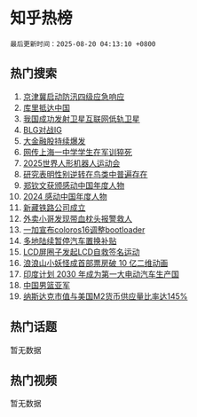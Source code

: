 # 知乎热榜

`最后更新时间：2025-08-20 04:13:10 +0800`

## 热门搜索

1. [京津冀启动防汛四级应急响应](https://www.zhihu.com/search?q=%E4%BA%AC%E6%B4%A5%E5%86%80%E5%90%AF%E5%8A%A8%E9%98%B2%E6%B1%9B%E5%9B%9B%E7%BA%A7%E5%BA%94%E6%80%A5%E5%93%8D%E5%BA%94)
1. [库里抵达中国](https://www.zhihu.com/search?q=%E5%BA%93%E9%87%8C%E6%8A%B5%E8%BE%BE%E4%B8%AD%E5%9B%BD)
1. [我国成功发射卫星互联网低轨卫星](https://www.zhihu.com/search?q=%E6%88%91%E5%9B%BD%E6%88%90%E5%8A%9F%E5%8F%91%E5%B0%84%E5%8D%AB%E6%98%9F%E4%BA%92%E8%81%94%E7%BD%91%E4%BD%8E%E8%BD%A8%E5%8D%AB%E6%98%9F)
1. [BLG对战IG](https://www.zhihu.com/search?q=BLG%E5%AF%B9%E6%88%98IG)
1. [大金融股持续爆发](https://www.zhihu.com/search?q=%E5%A4%A7%E9%87%91%E8%9E%8D%E8%82%A1%E6%8C%81%E7%BB%AD%E7%88%86%E5%8F%91)
1. [网传上海一中学学生在军训猝死](https://www.zhihu.com/search?q=%E7%BD%91%E4%BC%A0%E4%B8%8A%E6%B5%B7%E4%B8%80%E4%B8%AD%E5%AD%A6%E5%AD%A6%E7%94%9F%E5%9C%A8%E5%86%9B%E8%AE%AD%E7%8C%9D%E6%AD%BB)
1. [2025世界人形机器人运动会](https://www.zhihu.com/search?q=2025%E4%B8%96%E7%95%8C%E4%BA%BA%E5%BD%A2%E6%9C%BA%E5%99%A8%E4%BA%BA%E8%BF%90%E5%8A%A8%E4%BC%9A)
1. [研究表明性别逆转在鸟类中普遍存在](https://www.zhihu.com/search?q=%E7%A0%94%E7%A9%B6%E8%A1%A8%E6%98%8E%E6%80%A7%E5%88%AB%E9%80%86%E8%BD%AC%E5%9C%A8%E9%B8%9F%E7%B1%BB%E4%B8%AD%E6%99%AE%E9%81%8D%E5%AD%98%E5%9C%A8)
1. [郑钦文获颁感动中国年度人物](https://www.zhihu.com/search?q=%E9%83%91%E9%92%A6%E6%96%87%E8%8E%B7%E9%A2%81%E6%84%9F%E5%8A%A8%E4%B8%AD%E5%9B%BD%E5%B9%B4%E5%BA%A6%E4%BA%BA%E7%89%A9)
1. [2024 感动中国年度人物](https://www.zhihu.com/search?q=2024%20%E6%84%9F%E5%8A%A8%E4%B8%AD%E5%9B%BD%E5%B9%B4%E5%BA%A6%E4%BA%BA%E7%89%A9)
1. [新藏铁路公司成立](https://www.zhihu.com/search?q=%E6%96%B0%E8%97%8F%E9%93%81%E8%B7%AF%E5%85%AC%E5%8F%B8%E6%88%90%E7%AB%8B)
1. [外卖小哥发现带血枕头报警救人](https://www.zhihu.com/search?q=%E5%A4%96%E5%8D%96%E5%B0%8F%E5%93%A5%E5%8F%91%E7%8E%B0%E5%B8%A6%E8%A1%80%E6%9E%95%E5%A4%B4%E6%8A%A5%E8%AD%A6%E6%95%91%E4%BA%BA)
1. [ 一加宣布coloros16调整bootloader](https://www.zhihu.com/search?q=%20%E4%B8%80%E5%8A%A0%E5%AE%A3%E5%B8%83coloros16%E8%B0%83%E6%95%B4bootloader)
1. [多地陆续暂停汽车置换补贴](https://www.zhihu.com/search?q=%E5%A4%9A%E5%9C%B0%E9%99%86%E7%BB%AD%E6%9A%82%E5%81%9C%E6%B1%BD%E8%BD%A6%E7%BD%AE%E6%8D%A2%E8%A1%A5%E8%B4%B4)
1. [LCD屏圈子发起LCD自救签名运动](https://www.zhihu.com/search?q=LCD%E5%B1%8F%E5%9C%88%E5%AD%90%E5%8F%91%E8%B5%B7LCD%E8%87%AA%E6%95%91%E7%AD%BE%E5%90%8D%E8%BF%90%E5%8A%A8)
1. [浪浪山小妖怪成首部票房破 10 亿二维动画](https://www.zhihu.com/search?q=%E6%B5%AA%E6%B5%AA%E5%B1%B1%E5%B0%8F%E5%A6%96%E6%80%AA%E6%88%90%E9%A6%96%E9%83%A8%E7%A5%A8%E6%88%BF%E7%A0%B4%2010%20%E4%BA%BF%E4%BA%8C%E7%BB%B4%E5%8A%A8%E7%94%BB)
1. [印度计划 2030 年成为第一大电动汽车生产国](https://www.zhihu.com/search?q=%E5%8D%B0%E5%BA%A6%E8%AE%A1%E5%88%92%202030%20%E5%B9%B4%E6%88%90%E4%B8%BA%E7%AC%AC%E4%B8%80%E5%A4%A7%E7%94%B5%E5%8A%A8%E6%B1%BD%E8%BD%A6%E7%94%9F%E4%BA%A7%E5%9B%BD)
1. [中国男篮亚军](https://www.zhihu.com/search?q=%E4%B8%AD%E5%9B%BD%E7%94%B7%E7%AF%AE%E4%BA%9A%E5%86%9B)
1. [纳斯达克市值与美国M2货币供应量比率达145%](https://www.zhihu.com/search?q=%E7%BA%B3%E6%96%AF%E8%BE%BE%E5%85%8B%E5%B8%82%E5%80%BC%E4%B8%8E%E7%BE%8E%E5%9B%BDM2%E8%B4%A7%E5%B8%81%E4%BE%9B%E5%BA%94%E9%87%8F%E6%AF%94%E7%8E%87%E8%BE%BE145%25)

## 热门话题

暂无数据

## 热门视频

暂无数据